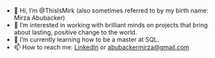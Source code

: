 - 👋 Hi, I’m @ThisIsMirk (also sometimes referred to by my birth name: Mirza Abubacker) 
- 👀 I’m interested in working with brilliant minds on projects that bring about lasting, positive change to the world. 
- 🌱 I’m currently learning how to be a master at SQL.  
- 📫 How to reach me: [LinkedIn](https://www.linkedin.com/in/mirza-abubacker/) or abubackermirza@gmail.com

<!---
ThisIsMirk/ThisIsMirk is a ✨ special ✨ repository because its `README.md` (this file) appears on your GitHub profile.
You can click the Preview link to take a look at your changes.
--->
